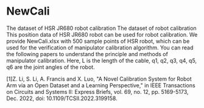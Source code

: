 # NewCali
The dataset of HSR JR680 robot calibration
The dataset of robot calibration This position data of HSR JR680 robot can be used for robot calibration. We provide NewCali.xlsx with 500 sample points of HSR robot, which can be used for the verification of manipulator calibration algorithm. You can read the following papers to understand the principle and methods of manipulator calibration. Here, L is the length of the cable, q1, q2, q3, q4, q5, q6 are the joint angles of the robot.

[1]Z. Li, S. Li, A. Francis and X. Luo, "A Novel Calibration System for Robot Arm via an Open Dataset and a Learning Perspective," in IEEE Transactions on Circuits and Systems II: Express Briefs, vol. 69, no. 12, pp. 5169-5173, Dec. 2022, doi: 10.1109/TCSII.2022.3199158.

